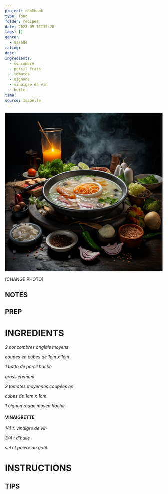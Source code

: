 ```yaml
---
project: cookbook
type: food
folder: recipes
date: 2023-09-11T15:28
tags: []
genre:
  - salade
rating: 
desc: 
ingredients:
  - concombre
  - persil frais
  - tomates
  - oignons
  - vinaigre de vin
  - huile
time: 
source: Isabelle
---
```


![IMAGE](_default.png)


[CHANGE PHOTO]


## NOTES




## PREP


# INGREDIENTS

_2 concombres anglais moyens_

_coupés en cubes de 1cm x 1cm_

_1 botte de persil haché_

_grossièrement_

_2 tomates moyennes coupées en_

_cubes de 1cm x 1cm_

_1 oignon rouge moyen haché_


#### VINAIGRETTE

_1/4 t. vinaigre de vin_

_3/4 t d’huile_

_sel et poivre au goût_




# INSTRUCTIONS


## TIPS



